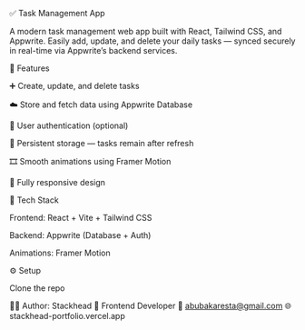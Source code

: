 ✅ Task Management App

A modern task management web app built with React, Tailwind CSS, and Appwrite.
Easily add, update, and delete your daily tasks — synced securely in real-time via Appwrite’s backend services.

🚀 Features

➕ Create, update, and delete tasks

☁️ Store and fetch data using Appwrite Database

👤 User authentication (optional)

💾 Persistent storage — tasks remain after refresh

🎞️ Smooth animations using Framer Motion

📱 Fully responsive design

🧠 Tech Stack

Frontend: React + Vite + Tailwind CSS

Backend: Appwrite (Database + Auth)

Animations: Framer Motion

⚙️ Setup

Clone the repo

👨‍💻 Author:
Stackhead
💼 Frontend Developer
📧 abubakaresta@gmail.com
🌐 stackhead-portfolio.vercel.app
